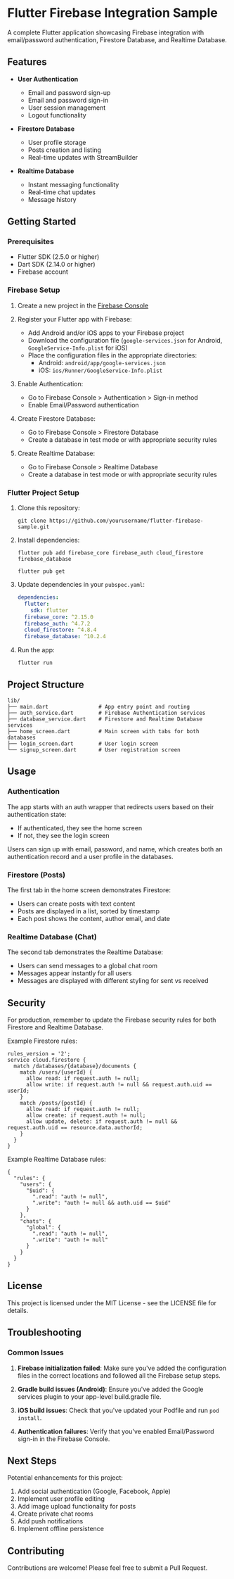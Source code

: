 # Flutter Firebase Integration Sample

A complete Flutter application showcasing Firebase integration with email/password authentication, Firestore Database, and Realtime Database.

## Features

- **User Authentication**

  - Email and password sign-up
  - Email and password sign-in
  - User session management
  - Logout functionality

- **Firestore Database**

  - User profile storage
  - Posts creation and listing
  - Real-time updates with StreamBuilder

- **Realtime Database**
  - Instant messaging functionality
  - Real-time chat updates
  - Message history

## Getting Started

### Prerequisites

- Flutter SDK (2.5.0 or higher)
- Dart SDK (2.14.0 or higher)
- Firebase account

### Firebase Setup

1. Create a new project in the [Firebase Console](https://console.firebase.google.com/)
2. Register your Flutter app with Firebase:

   - Add Android and/or iOS apps to your Firebase project
   - Download the configuration file (`google-services.json` for Android, `GoogleService-Info.plist` for iOS)
   - Place the configuration files in the appropriate directories:
     - Android: `android/app/google-services.json`
     - iOS: `ios/Runner/GoogleService-Info.plist`

3. Enable Authentication:

   - Go to Firebase Console > Authentication > Sign-in method
   - Enable Email/Password authentication

4. Create Firestore Database:

   - Go to Firebase Console > Firestore Database
   - Create a database in test mode or with appropriate security rules

5. Create Realtime Database:
   - Go to Firebase Console > Realtime Database
   - Create a database in test mode or with appropriate security rules

### Flutter Project Setup

1. Clone this repository:

   ```
   git clone https://github.com/yourusername/flutter-firebase-sample.git
   ```

2. Install dependencies:

   ```
   flutter pub add firebase_core firebase_auth cloud_firestore firebase_database

   flutter pub get
   ```

3. Update dependencies in your `pubspec.yaml`:

   ```yaml
   dependencies:
     flutter:
       sdk: flutter
     firebase_core: ^2.15.0
     firebase_auth: ^4.7.2
     cloud_firestore: ^4.8.4
     firebase_database: ^10.2.4
   ```

4. Run the app:
   ```
   flutter run
   ```

## Project Structure

```
lib/
├── main.dart                # App entry point and routing
├── auth_service.dart        # Firebase Authentication services
├── database_service.dart    # Firestore and Realtime Database services
├── home_screen.dart         # Main screen with tabs for both databases
├── login_screen.dart        # User login screen
└── signup_screen.dart       # User registration screen
```

## Usage

### Authentication

The app starts with an auth wrapper that redirects users based on their authentication state:

- If authenticated, they see the home screen
- If not, they see the login screen

Users can sign up with email, password, and name, which creates both an authentication record and a user profile in the databases.

### Firestore (Posts)

The first tab in the home screen demonstrates Firestore:

- Users can create posts with text content
- Posts are displayed in a list, sorted by timestamp
- Each post shows the content, author email, and date

### Realtime Database (Chat)

The second tab demonstrates the Realtime Database:

- Users can send messages to a global chat room
- Messages appear instantly for all users
- Messages are displayed with different styling for sent vs received

## Security

For production, remember to update the Firebase security rules for both Firestore and Realtime Database.

Example Firestore rules:

```
rules_version = '2';
service cloud.firestore {
  match /databases/{database}/documents {
    match /users/{userId} {
      allow read: if request.auth != null;
      allow write: if request.auth != null && request.auth.uid == userId;
    }
    match /posts/{postId} {
      allow read: if request.auth != null;
      allow create: if request.auth != null;
      allow update, delete: if request.auth != null && request.auth.uid == resource.data.authorId;
    }
  }
}
```

Example Realtime Database rules:

```
{
  "rules": {
    "users": {
      "$uid": {
        ".read": "auth != null",
        ".write": "auth != null && auth.uid == $uid"
      }
    },
    "chats": {
      "global": {
        ".read": "auth != null",
        ".write": "auth != null"
      }
    }
  }
}
```

## License

This project is licensed under the MIT License - see the LICENSE file for details.

## Troubleshooting

### Common Issues

1. **Firebase initialization failed**: Make sure you've added the configuration files in the correct locations and followed all the Firebase setup steps.

2. **Gradle build issues (Android)**: Ensure you've added the Google services plugin to your app-level build.gradle file.

3. **iOS build issues**: Check that you've updated your Podfile and run `pod install`.

4. **Authentication failures**: Verify that you've enabled Email/Password sign-in in the Firebase Console.

## Next Steps

Potential enhancements for this project:

1. Add social authentication (Google, Facebook, Apple)
2. Implement user profile editing
3. Add image upload functionality for posts
4. Create private chat rooms
5. Add push notifications
6. Implement offline persistence

## Contributing

Contributions are welcome! Please feel free to submit a Pull Request.
